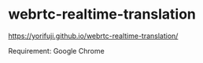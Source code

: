 # webrtc-realtime-translation

https://yorifuji.github.io/webrtc-realtime-translation/

Requirement: Google Chrome

